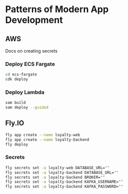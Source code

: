 # Patterns of Modern App Development

## AWS

Docs on creating secrets

### Deploy ECS Fargate

```sh
cd ecs-fargate
cdk deploy
```

### Deploy Lambda

```sh
sam build
sam deploy --guided
```

## Fly.IO

```sh
fly app create --name loyalty-web
fly app create --name loyalty-backend
fly deploy
```

### Secrets

```sh
fly secrets set -a loyalty-web DATABASE_URL=""
fly secrets set -a loyalty-backend DATABASE_URL=""
fly secrets set -a loyalty-backend BROKER=""
fly secrets set -a loyalty-backend KAFKA_USERNAME=""
fly secrets set -a loyalty-backend KAFKA_PASSWORD=""
```
